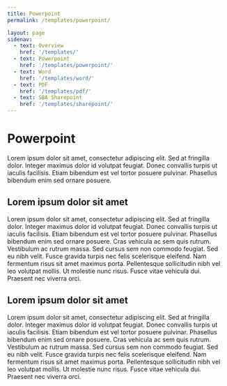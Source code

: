 ```yaml
---
title: Powerpoint
permalink: /templates/powerpoint/

layout: page
sidenav:
  - text: Overview
    href: '/templates/'
  - text: Powerpoint
    href: '/templates/powerpoint/'
  - text: Word
    href: '/templates/word/'
  - text: PDF
    href: '/templates/pdf/'
  - text: SBA Sharepoint
    href: '/templates/sharepoint/'
---
```


# Powerpoint

Lorem ipsum dolor sit amet, consectetur adipiscing elit. Sed at fringilla dolor. Integer maximus dolor id volutpat feugiat. Donec convallis turpis ut iaculis facilisis. Etiam bibendum est vel tortor posuere pulvinar. Phasellus bibendum enim sed ornare posuere.

## Lorem ipsum dolor sit amet

Lorem ipsum dolor sit amet, consectetur adipiscing elit. Sed at fringilla dolor. Integer maximus dolor id volutpat feugiat. Donec convallis turpis ut iaculis facilisis. Etiam bibendum est vel tortor posuere pulvinar. Phasellus bibendum enim sed ornare posuere. Cras vehicula ac sem quis rutrum. Vestibulum ac rutrum massa. Sed cursus sem non commodo feugiat. Sed eu nibh velit. Fusce gravida turpis nec felis scelerisque eleifend. Nam fermentum risus sit amet maximus porta. Pellentesque sollicitudin nibh vel leo volutpat mollis. Ut molestie nunc risus. Fusce vitae vehicula dui. Praesent nec viverra orci.

## Lorem ipsum dolor sit amet

Lorem ipsum dolor sit amet, consectetur adipiscing elit. Sed at fringilla dolor. Integer maximus dolor id volutpat feugiat. Donec convallis turpis ut iaculis facilisis. Etiam bibendum est vel tortor posuere pulvinar. Phasellus bibendum enim sed ornare posuere. Cras vehicula ac sem quis rutrum. Vestibulum ac rutrum massa. Sed cursus sem non commodo feugiat. Sed eu nibh velit. Fusce gravida turpis nec felis scelerisque eleifend. Nam fermentum risus sit amet maximus porta. Pellentesque sollicitudin nibh vel leo volutpat mollis. Ut molestie nunc risus. Fusce vitae vehicula dui. Praesent nec viverra orci.
